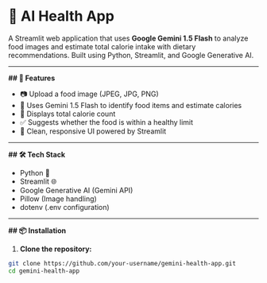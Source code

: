 # 🥗 AI Health App

A Streamlit web application that uses **Google Gemini 1.5 Flash** to analyze food images and estimate total calorie intake with dietary recommendations. Built using Python, Streamlit, and Google Generative AI.

---

**## 🚀 Features**

- 📷 Upload a food image (JPEG, JPG, PNG)
- 🧠 Uses Gemini 1.5 Flash to identify food items and estimate calories
- 🔢 Displays total calorie count
- ✅ Suggests whether the food is within a healthy limit
- 🎨 Clean, responsive UI powered by Streamlit

---

**## 🛠️ Tech Stack**

- Python 🐍
- Streamlit 🌐
- Google Generative AI (Gemini API)
- Pillow (Image handling)
- dotenv (.env configuration)

---

**## 📦 Installation**

1. **Clone the repository:**

```bash
git clone https://github.com/your-username/gemini-health-app.git
cd gemini-health-app
